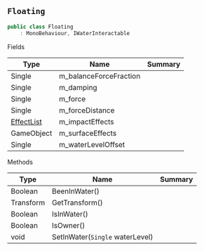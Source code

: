## `Floating`

```csharp
public class Floating
    : MonoBehaviour, IWaterInteractable

```

Fields

| Type | Name | Summary | 
| --- | --- | --- | 
| Single | m_balanceForceFraction |  | 
| Single | m_damping |  | 
| Single | m_force |  | 
| Single | m_forceDistance |  | 
| [EffectList](./EffectList.md) | m_impactEffects |  | 
| GameObject | m_surfaceEffects |  | 
| Single | m_waterLevelOffset |  | 


Methods

| Type | Name | Summary | 
| --- | --- | --- | 
| Boolean | BeenInWater() |  | 
| Transform | GetTransform() |  | 
| Boolean | IsInWater() |  | 
| Boolean | IsOwner() |  | 
| void | SetInWater(`Single` waterLevel) |  | 


